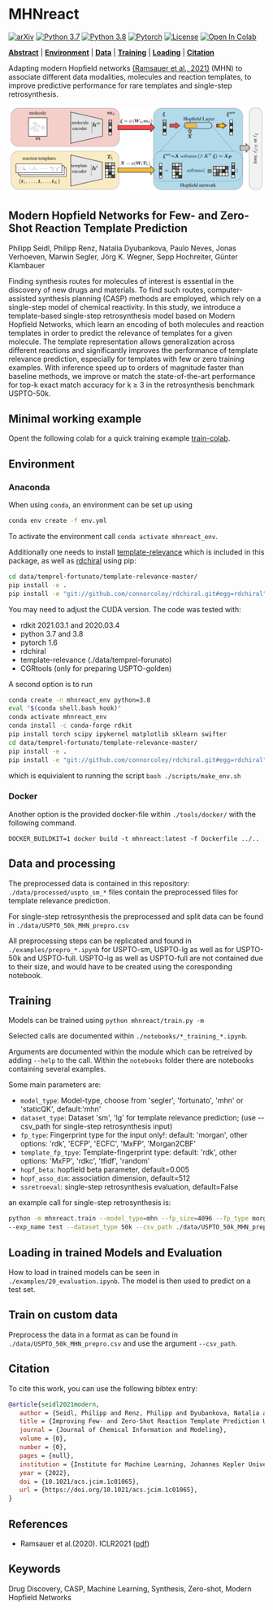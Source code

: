 # MHNreact
[![arXiv](https://img.shields.io/badge/arXiv-2104.03279-b31b1b.svg)](https://arxiv.org/abs/2104.03279)
[![Python 3.7](https://img.shields.io/badge/python-3.7-blue.svg)](https://www.python.org/downloads/release/python-370/)
[![Python 3.8](https://img.shields.io/badge/python-3.8-blue.svg)](https://www.python.org/downloads/release/python-380/)
[![Pytorch](https://img.shields.io/badge/Pytorch-1.6-red.svg)](https://pytorch.org/get-started/previous-versions/)
[![License](https://img.shields.io/badge/License-BSD%202--Clause-orange.svg)](https://opensource.org/licenses/BSD-2-Clause)
[![Open In Colab](https://colab.research.google.com/assets/colab-badge.svg)](https://colab.research.google.com/github/ml-jku/mhn-react/blob/main/notebooks/colab_MHNreact_demo.ipynb)

  **[Abstract](#modern-hopfield-networks-for-few-and-zero-shot-reaction-template-prediction)**
| **[Environment](#environment)**
| **[Data](#data-and-processing)**
| **[Training](#training)**
| **[Loading](#loading-in-trained-models-and-evaluation)**
| **[Citation](#citation)**

Adapting modern Hopfield networks [(Ramsauer et al., 2021)](#mhn) (MHN) to associate different data modalities, molecules and reaction templates, to improve predictive performance for rare templates and single-step retrosynthesis.

![overview_image](data/figs/overview_tikz_transp.png?raw=true "Overview Figure")

## Modern Hopfield Networks for Few- and Zero-Shot Reaction Template Prediction

Philipp Seidl, Philipp Renz, Natalia Dyubankova, Paulo Neves, Jonas Verhoeven, Marwin Segler, Jörg K. Wegner, Sepp Hochreiter, Günter Klambauer

Finding synthesis routes for molecules of interest is essential in the discovery of new drugs and materials. To find such routes, computer-assisted synthesis planning (CASP) methods are employed, which rely on a single-step model of chemical reactivity. In this study, we introduce a template-based single-step retrosynthesis model based on Modern Hopfield Networks, which learn an encoding of both molecules and reaction templates in order to predict the relevance of templates for a given molecule. The template representation allows generalization across different reactions and significantly improves the performance of template relevance prediction, especially for templates with few or zero training examples. With inference speed up to orders of magnitude faster than baseline methods, we improve or match the state-of-the-art performance for top-k exact match accuracy for k ≥ 3 in the retrosynthesis benchmark USPTO-50k.

## Minimal working example

Opent the following colab for a quick training example [train-colab](https://colab.research.google.com/github/ml-jku/mhn-react/blob/main/notebooks/colab_MHNreact_demo.ipynb).

## Environment

### Anaconda

When using `conda`, an environment can be set up using
```bash
conda env create -f env.yml
```
To activate the environment call ```conda activate mhnreact_env```.

Additionally one needs to install [template-relevance](https://gitlab.com/mefortunato/template-relevance) which is included in this package, as well as [rdchiral](https://github.com/connorcoley/rdchiral) using pip:
```bash
cd data/temprel-fortunato/template-relevance-master/
pip install -e .
pip install -e "git://github.com/connorcoley/rdchiral.git#egg=rdchiral"
```

You may need to adjust the CUDA version.
The code was tested with:
- rdkit 2021.03.1 and 2020.03.4
- python 3.7 and 3.8
- pytorch 1.6
- rdchiral
- template-relevance (./data/temprel-forunato)
- CGRtools (only for preparing USPTO-golden)


A second option is to run
```bash
conda create -n mhnreact_env python=3.8
eval "$(conda shell.bash hook)"
conda activate mhnreact_env
conda install -c conda-forge rdkit
pip install torch scipy ipykernel matplotlib sklearn swifter
cd data/temprel-fortunato/template-relevance-master/
pip install -e .
pip install -e "git://github.com/connorcoley/rdchiral.git#egg=rdchiral"
```
which is equivialent to running the script ```bash ./scripts/make_env.sh```

### Docker

Another option is the provided docker-file within ```./tools/docker/``` with the following command.

```
DOCKER_BUILDKIT=1 docker build -t mhnreact:latest -f Dockerfile ../..
```

## Data and processing

The preprocessed data is contained in this repository: ```./data/processed/uspto_sm_*``` files contain the preprocessed files for template relevance prediction.

For single-step retrosynthesis the preprocessed and split data can be found in ````./data/USPTO_50k_MHN_prepro.csv````

All preprocessing steps can be replicated and found in ````./examples/prepro_*.ipynb```` for USPTO-sm, USPTO-lg as well as for USPTO-50k and USPTO-full.
USPTO-lg as well as USPTO-full are not contained due to their size, and would have to be created using the coresponding notebook.


## Training

Models can be trained using ````python mhnreact/train.py -m````

Selected calls are documented within ````./notebooks/*_training_*.ipynb````.

Arguments are documented within the module which can be retreived by adding ```--help``` to the call. Within the ```notebooks``` folder there are notebooks containing several examples.

Some main parameters are: 
 - ``model_type``: Model-type, choose from 'segler', 'fortunato', 'mhn' or 'staticQK', default:'mhn'
 - ``dataset_type``: Dataset 'sm', 'lg' for template relevance prediction; (use --csv_path for single-step retrosynthesis input)
 - ``fp_type``: Fingerprint type for the input only!: default: 'morgan', other options: 'rdk', 'ECFP', 'ECFC', 'MxFP', 'Morgan2CBF'
 - ``template_fp_tpye``: Template-fingerprint type: default: 'rdk', other options: 'MxFP', 'rdkc', 'tfidf', 'random'
 - ``hopf_beta``: hopfield beta parameter, default=0.005
 - ``hopf_asso_dim``: association dimension, default=512
 - ``ssretroeval``: single-step retrosynthesis evaluation, default=False


an example call for single-step retrosynthesis is:
```bash
python -m mhnreact.train --model_type=mhn --fp_size=4096 --fp_type morgan --template_fp_type rdk --concat_rand_template_thresh 1 \
--exp_name test --dataset_type 50k --csv_path ./data/USPTO_50k_MHN_prepro.csv.gz --ssretroeval True --seed 0
```

## Loading in trained Models and Evaluation

How to load in trained models can be seen in ```./examples/20_evaluation.ipynb```. The model is then used to predict on a test set.

## Train on custom data

Preprocess the data in a format as can be found in ````./data/USPTO_50k_MHN_prepro.csv```` and use the argument ```--csv_path```.

## Citation

To cite this work, you can use the following bibtex entry:
 ```bibtex
@article{seidl2021modern,
	author = {Seidl, Philipp and Renz, Philipp and Dyubankova, Natalia and Neves, Paulo and Verhoeven, Jonas and Segler, Marwin and Wegner, J{\"o}rg K. and Hochreiter, Sepp and Klambauer, G{\"u}nter},
	title = {Improving Few- and Zero-Shot Reaction Template Prediction Using Modern Hopfield Networks},
	journal = {Journal of Chemical Information and Modeling},
	volume = {0},
	number = {0},
	pages = {null},
	institution = {Institute for Machine Learning, Johannes Kepler University, Linz},
	year = {2022},
	doi = {10.1021/acs.jcim.1c01065},
	url = {https://doi.org/10.1021/acs.jcim.1c01065},
}
 ```

## References
 - <span id="mhn">Ramsauer et al.(2020).</span> ICLR2021 ([pdf](https://arxiv.org/abs/2008.02217))

## Keywords
Drug Discovery, CASP, Machine Learning, Synthesis, Zero-shot, Modern Hopfield Networks

